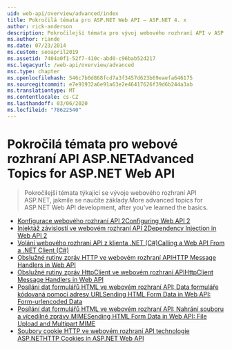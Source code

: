 ```yaml
---
uid: web-api/overview/advanced/index
title: Pokročilá témata pro ASP.NET Web API – ASP.NET 4. x
author: rick-anderson
description: Pokročilejší témata pro vývoj webového rozhraní API v ASP.NET v ASP.NET 4. x, jakmile se naučíte základy.
ms.author: riande
ms.date: 07/23/2014
ms.custom: seoapril2019
ms.assetid: 7404a0f1-52f7-410c-abd0-c96bab52d217
msc.legacyurl: /web-api/overview/advanced
msc.type: chapter
ms.openlocfilehash: 546c7b0d868fcd7a3f3457d623b69eaefa646175
ms.sourcegitcommit: e7e91932a6e91a63e2e46417626f39d6b244a3ab
ms.translationtype: MT
ms.contentlocale: cs-CZ
ms.lasthandoff: 03/06/2020
ms.locfileid: "78622540"
---
```

# <a name="advanced-topics-for-aspnet-web-api"></a><span data-ttu-id="74bfc-103">Pokročilá témata pro webové rozhraní API ASP.NET</span><span class="sxs-lookup"><span data-stu-id="74bfc-103">Advanced Topics for ASP.NET Web API</span></span>

> <span data-ttu-id="74bfc-104">Pokročilejší témata týkající se vývoje webového rozhraní API ASP.NET, jakmile se naučíte základy.</span><span class="sxs-lookup"><span data-stu-id="74bfc-104">More advanced topics for ASP.NET Web API development, after you've learned the basics.</span></span>

- [<span data-ttu-id="74bfc-105">Konfigurace webového rozhraní API 2</span><span class="sxs-lookup"><span data-stu-id="74bfc-105">Configuring Web API 2</span></span>](configuring-aspnet-web-api.md)
- [<span data-ttu-id="74bfc-106">Injektáž závislostí ve webovém rozhraní API 2</span><span class="sxs-lookup"><span data-stu-id="74bfc-106">Dependency Injection in Web API 2</span></span>](dependency-injection.md)
- [<span data-ttu-id="74bfc-107">Volání webového rozhraní API z klienta .NET (C#)</span><span class="sxs-lookup"><span data-stu-id="74bfc-107">Calling a Web API From a .NET Client (C#)</span></span>](calling-a-web-api-from-a-net-client.md)
- [<span data-ttu-id="74bfc-108">Obslužné rutiny zpráv HTTP ve webovém rozhraní API</span><span class="sxs-lookup"><span data-stu-id="74bfc-108">HTTP Message Handlers in Web API</span></span>](http-message-handlers.md)
- [<span data-ttu-id="74bfc-109">Obslužné rutiny zpráv HttpClient ve webovém rozhraní API</span><span class="sxs-lookup"><span data-stu-id="74bfc-109">HttpClient Message Handlers in Web API</span></span>](httpclient-message-handlers.md)
- [<span data-ttu-id="74bfc-110">Posílání dat formulářů HTML ve webovém rozhraní API: Data formuláře kódovaná pomocí adresy URL</span><span class="sxs-lookup"><span data-stu-id="74bfc-110">Sending HTML Form Data in Web API: Form-urlencoded Data</span></span>](sending-html-form-data-part-1.md)
- [<span data-ttu-id="74bfc-111">Posílání dat formulářů HTML ve webovém rozhraní API: Nahrání souboru a vícedílné zprávy MIME</span><span class="sxs-lookup"><span data-stu-id="74bfc-111">Sending HTML Form Data in Web API: File Upload and Multipart MIME</span></span>](sending-html-form-data-part-2.md)
- [<span data-ttu-id="74bfc-112">Soubory cookie HTTP ve webovém rozhraní API technologie ASP.NET</span><span class="sxs-lookup"><span data-stu-id="74bfc-112">HTTP Cookies in ASP.NET Web API</span></span>](http-cookies.md)
